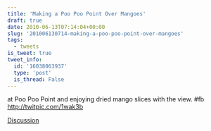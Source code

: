```yaml
---
title: 'Making a Poo Poo Point Over Mangoes'
draft: true
date: 2010-06-13T07:14:04+00:00
slug: '201006130714-making-a-poo-poo-point-over-mangoes'
tags:
  - tweets
is_tweet: true
tweet_info:
  id: '16038063937'
  type: 'post'
  is_thread: False
---
```




at Poo Poo Point and enjoying dried mango slices with the view. #fb http://twitpic.com/1wak3b

[Discussion](https://x.com/sytelus/status/16038063937)
